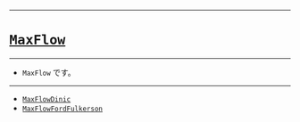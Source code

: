 _____

# [`MaxFlow`](https://github.com/titan-23/Library_py/blob/main/Graph/MaxFlow)

_____

- `MaxFlow` です。

_____

- [`MaxFlowDinic`](./MaxFlowDinic.md)
- [`MaxFlowFordFulkerson`](./MaxFlowFordFulkerson.md)
